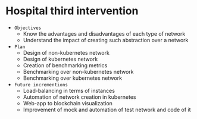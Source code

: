 # Hospital third intervention
- `Objectives`
  - Know the advantages and disadvantages of each type of network
  - Understand the impact of creating such abstraction over a network
- `Plan`
  - Design of non-kubernetes network
  - Design of kubernetes network
  - Creation of benchmarking metrics
  - Benchmarking over non-kubernetes network
  - Benchmarking over kubernetes network
- `Future incrementions`
  - Load-balancing in terms of instances
  - Automation of network creation in kubernetes
  - Web-app to blockchain visualization
  - Improvement of mock and automation of test network and code of it